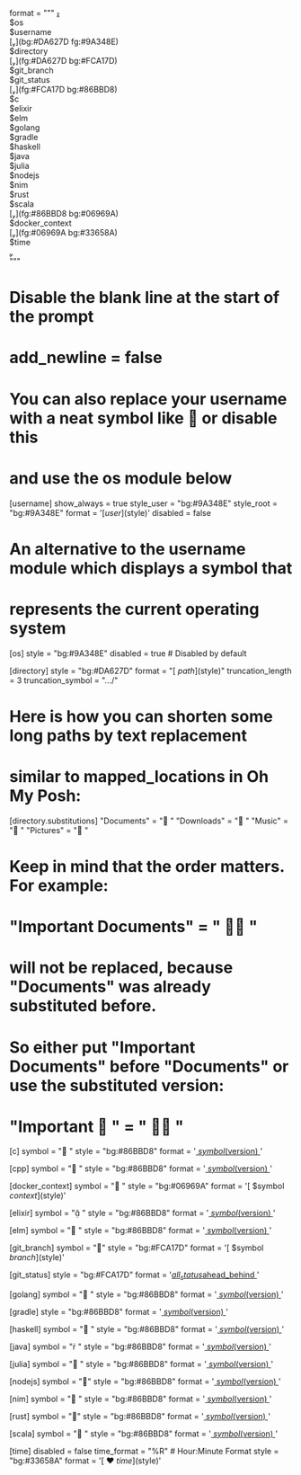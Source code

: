 format = """
[](#9A348E)\
$os\
$username\
[](bg:#DA627D fg:#9A348E)\
$directory\
[](fg:#DA627D bg:#FCA17D)\
$git_branch\
$git_status\
[](fg:#FCA17D bg:#86BBD8)\
$c\
$elixir\
$elm\
$golang\
$gradle\
$haskell\
$java\
$julia\
$nodejs\
$nim\
$rust\
$scala\
[](fg:#86BBD8 bg:#06969A)\
$docker_context\
[](fg:#06969A bg:#33658A)\
$time\
[ ](fg:#33658A)\
"""

# Disable the blank line at the start of the prompt
# add_newline = false

# You can also replace your username with a neat symbol like   or disable this
# and use the os module below
[username]
show_always = true
style_user = "bg:#9A348E"
style_root = "bg:#9A348E"
format = '[$user ]($style)'
disabled = false

# An alternative to the username module which displays a symbol that
# represents the current operating system
[os]
style = "bg:#9A348E"
disabled = true # Disabled by default

[directory]
style = "bg:#DA627D"
format = "[ $path ]($style)"
truncation_length = 3
truncation_symbol = "…/"

# Here is how you can shorten some long paths by text replacement
# similar to mapped_locations in Oh My Posh:
[directory.substitutions]
"Documents" = "󰈙 "
"Downloads" = " "
"Music" = " "
"Pictures" = " "
# Keep in mind that the order matters. For example:
# "Important Documents" = " 󰈙 "
# will not be replaced, because "Documents" was already substituted before.
# So either put "Important Documents" before "Documents" or use the substituted version:
# "Important 󰈙 " = " 󰈙 "

[c]
symbol = " "
style = "bg:#86BBD8"
format = '[ $symbol ($version) ]($style)'

[cpp]
symbol = " "
style = "bg:#86BBD8"
format = '[ $symbol ($version) ]($style)'

[docker_context]
symbol = " "
style = "bg:#06969A"
format = '[ $symbol $context ]($style)'

[elixir]
symbol = " "
style = "bg:#86BBD8"
format = '[ $symbol ($version) ]($style)'

[elm]
symbol = " "
style = "bg:#86BBD8"
format = '[ $symbol ($version) ]($style)'

[git_branch]
symbol = ""
style = "bg:#FCA17D"
format = '[ $symbol $branch ]($style)'

[git_status]
style = "bg:#FCA17D"
format = '[$all_status$ahead_behind ]($style)'

[golang]
symbol = " "
style = "bg:#86BBD8"
format = '[ $symbol ($version) ]($style)'

[gradle]
style = "bg:#86BBD8"
format = '[ $symbol ($version) ]($style)'

[haskell]
symbol = " "
style = "bg:#86BBD8"
format = '[ $symbol ($version) ]($style)'

[java]
symbol = " "
style = "bg:#86BBD8"
format = '[ $symbol ($version) ]($style)'

[julia]
symbol = " "
style = "bg:#86BBD8"
format = '[ $symbol ($version) ]($style)'

[nodejs]
symbol = ""
style = "bg:#86BBD8"
format = '[ $symbol ($version) ]($style)'

[nim]
symbol = "󰆥 "
style = "bg:#86BBD8"
format = '[ $symbol ($version) ]($style)'

[rust]
symbol = ""
style = "bg:#86BBD8"
format = '[ $symbol ($version) ]($style)'

[scala]
symbol = " "
style = "bg:#86BBD8"
format = '[ $symbol ($version) ]($style)'

[time]
disabled = false
time_format = "%R" # Hour:Minute Format
style = "bg:#33658A"
format = '[ ♥ $time ]($style)'